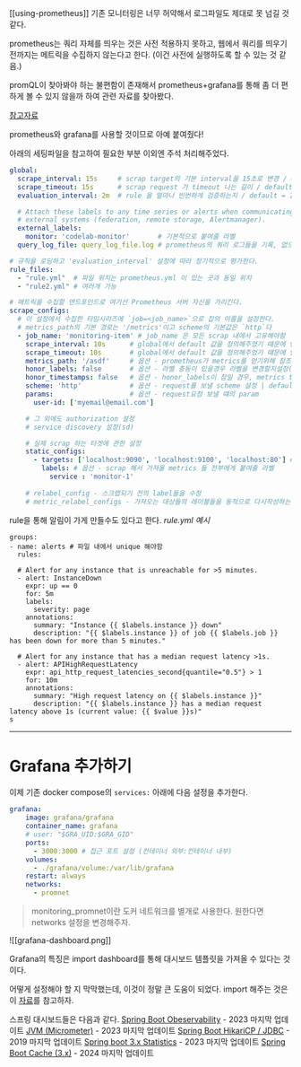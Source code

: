 [[using-prometheus]]
기존 모니터링은 너무 허약해서 로그파일도 제대로 못 넘길 것 같다.

prometheus는 쿼리 자체를 띄우는 것은 사전 적용하지 못하고, 웹에서 쿼리를 띄우기 전까지는 메트릭을 수집하지 않는다고 한다. (이건 사전에 실행하도록 할 수 있는 것 같음.)

promQL이 찾아봐야 하는 불편함이 존재해서 prometheus+grafana를 통해 좀 더 편하게 볼 수 있지 않을까 하여 관련 자료를 찾아봤다.

[참고자료](https://www.devkuma.com/docs/prometheus/docker-compose-install/)

prometheus와 grafana를 사용할 것이므로 아예 붙여줬다!

아래의 세팅파일을 참고하여 필요한 부분 이외엔 주석 처리해주었다.
```yml
global:
  scrape_interval: 15s     # scrap target의 기본 interval을 15초로 변경 / default = 1m
  scrape_timeout: 15s      # scrap request 가 timeout 나는 길이 / default = 10s
  evaluation_interval: 2m  # rule 을 얼마나 빈번하게 검증하는지 / default = 1m

  # Attach these labels to any time series or alerts when communicating with
  # external systems (federation, remote storage, Alertmanager).
  external_labels:
    monitor: 'codelab-monitor'       # 기본적으로 붙여줄 라벨
  query_log_file: query_log_file.log # prometheus의 쿼리 로그들을 기록, 없으면 기록안함

# 규칙을 로딩하고 'evaluation_interval' 설정에 따라 정기적으로 평가한다.
rule_files:
  - "rule.yml"  # 파일 위치는 prometheus.yml 이 있는 곳과 동일 위치
  - "rule2.yml" # 여러개 가능

# 매트릭을 수집할 엔드포인드로 여기선 Prometheus 서버 자신을 가리킨다.
scrape_configs:
  # 이 설정에서 수집한 타임시리즈에 `job=<job_name>`으로 잡의 이름을 설정한다.
  # metrics_path의 기본 경로는 '/metrics'이고 scheme의 기본값은 `http`다
  - job_name: 'monitoring-item' # job_name 은 모든 scrap 내에서 고유해야함
    scrape_interval: 10s      # global에서 default 값을 정의해주었기 떄문에 안써도됨
    scrape_timeout: 10s       # global에서 default 값을 정의해주었기 떄문에 안써도됨
    metrics_path: '/asdf'     # 옵션 - prometheus가 metrics를 얻기위해 참조하는 URI를 변경할 수 있음 | default = /metrics
    honor_labels: false       # 옵션 - 라벨 충동이 있을경우 라벨을 변경할지설정(false일 경우 라벨 안바뀜) | default = false
    honor_timestamps: false   # 옵션 - honor_labels이 참일 경우, metrics timestamp가 노출됨(true일 경우) | default = false
    scheme: 'http'            # 옵션 - request를 보낼 scheme 설정 | default = http
    params:                   # 옵션 - request요청 보낼 떄의 param
      user-id: ['myemail@email.com']

    # 그 외에도 authorization 설정 
    # service discovery 설정(sd)

    # 실제 scrap 하는 타겟에 관한 설정
    static_configs:
      - targets: ['localhost:9090', 'localhost:9100', 'localhost:80'] ## prometheus, node-exporter, cadvisor  
        labels: # 옵션 - scrap 해서 가져올 metrics 들 전부에게 붙여줄 라벨
          service : 'monitor-1'
    
    # relabel_config - 스크랩되기 전의 label들을 수정
    # metric_relabel_configs - 가져오는 대상들의 레이블들을 동적으로 다시작성하는 설정(drop, replace, labeldrop)

```


rule을 통해 알림이 가게 만들수도 있다고 한다.
*rule.yml 예시*
```
groups:
- name: alerts # 파일 내에서 unique 해야함
  rules:

  # Alert for any instance that is unreachable for >5 minutes.
  - alert: InstanceDown
    expr: up == 0
    for: 5m
    labels:
      severity: page
    annotations:
      summary: "Instance {{ $labels.instance }} down"
      description: "{{ $labels.instance }} of job {{ $labels.job }} has been down for more than 5 minutes."

  # Alert for any instance that has a median request latency >1s.
  - alert: APIHighRequestLatency
    expr: api_http_request_latencies_second{quantile="0.5"} > 1
    for: 10m
    annotations:
      summary: "High request latency on {{ $labels.instance }}"
      description: "{{ $labels.instance }} has a median request latency above 1s (current value: {{ $value }}s)"
s
```

---

# Grafana 추가하기

이제 기존 docker compose의 `services:` 아래에 다음 설정을 추가한다.
```yml
grafana:
    image: grafana/grafana
    container_name: grafana
    # user: "$GRA_UID:$GRA_GID"
    ports:
      - 3000:3000 # 접근 포트 설정 (컨테이너 외부:컨테이너 내부)
    volumes:
      - ./grafana/volume:/var/lib/grafana
    restart: always
    networks:
      - promnet
```

> monitoring_promnet이란 도커 네트워크를 별개로 사용한다. 원한다면 networks 설정을 변경해주자.


![[grafana-dashboard.png]]

Grafana의 특징은 import dashboard를 통해 대시보드 템플릿을 가져올 수 있다는 것이다.

어떻게 설정해야 할 지 막막했는데, 이것이 정말 큰 도움이 되었다.
import 해주는 것은 이 [자료](https://velog.io/@sojukang/%EC%84%B8%EC%83%81%EC%97%90%EC%84%9C-%EC%A0%9C%EC%9D%BC-%EC%89%AC%EC%9A%B4-Prometheus-Grafana-%EB%AA%A8%EB%8B%88%ED%84%B0%EB%A7%81-%EC%84%A4%EC%A0%95#grafana-%EC%8B%A4%ED%96%89)를 참고하자.

스프링 대시보드들은 다음과 같다.
[Spring Boot Obeservability](https://grafana.com/grafana/dashboards/17175-spring-boot-observability/) - 2023 마지막 업데이트
[JVM (Micrometer)](https://grafana.com/grafana/dashboards/4701-jvm-micrometer/) - 2023 마지막 업데이트
[Spring Boot HikariCP / JDBC](https://grafana.com/grafana/dashboards/6083-spring-boot-hikaricp-jdbc/) - 2019 마지막 업데이트
[Spring boot 3.x Statistics](https://grafana.com/grafana/dashboards/19004-spring-boot-statistics/) - 2023 마지막 업데이트
[Spring Boot Cache (3.x)](https://grafana.com/grafana/dashboards/21303-cache/) - 2024 마지막 업데이트


